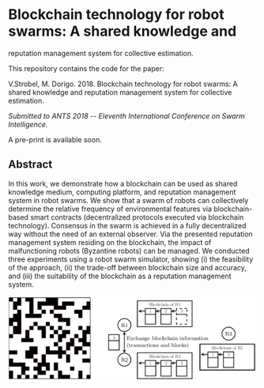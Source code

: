 # Blockchain technology for robot swarms: A shared knowledge and
reputation management system for collective estimation.

This repository contains the code for the paper:

V.Strobel, M. Dorigo. 2018. Blockchain technology for robot swarms: A
shared knowledge and reputation management system for collective
estimation.

*Submitted to ANTS 2018 -- Eleventh International Conference on Swarm
  Intelligence.*

A pre-print is available soon.  

## Abstract

In this work, we demonstrate how a blockchain can be used as shared
knowledge medium, computing platform, and reputation management system
in robot swarms. We show that a swarm of robots can collectively
determine the relative frequency of environmental features via
blockchain-based smart contracts (decentralized protocols executed via
blockchain technology). Consensus in the swarm is achieved in a fully
decentralized way without the need of an external observer. Via the
presented reputation management system residing on the blockchain, the
impact of malfunctioning robots (Byzantine robots) can be managed. We
conducted three experiments using a robot swarm simulator, showing (i)
the feasibility of the approach, (ii) the trade-off between blockchain
size and accuracy, and (iii) the suitability of the blockchain as a
reputation management system.

<p align="center"> <img
src="https://github.com/Pold87/blockchain-collective-estimation-robot-swarms/blob/master/img/overview.png"
alt="Overview of the approach"/> </p>